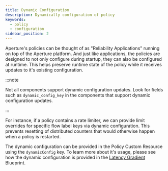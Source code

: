 ```yaml
---
title: Dynamic Configuration
description: Dynamically configuration of policy
keywords:
  - policy
  - configuration
sidebar_position: 2
---
```


Aperture's policies can be thought of as "Reliability Applications" running on
top of the Aperture platform. And just like applications, the policies are
designed to not only configure during startup, they can also be configured at
runtime. This helps preserve runtime state of the policy while it receives
updates to it's existing configuration.

:::note

Not all components support dynamic configuration updates. Look for fields such
as `dynamic_config_key` in the components that support dynamic configuration
updates.

:::

For instance, if a policy contains a rate limiter, we can provide limit
overrides for specific flow label keys via dynamic configuration. This prevents
resetting of distributed counters that would otherwise happen when a policy is
restarted.

The dynamic configuration can be provided in the Policy Custom Resource using
the `dynamicConfig` key. To learn more about it's usage, please see how the
dynamic configuration is provided in the
[Latency Gradient](https://github.com/fluxninja/aperture/blob/main/blueprints/lib/1.0/blueprints/latency-gradient/policy.libsonnet)
Blueprint.
